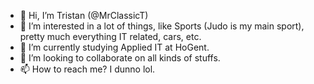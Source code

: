 - 👋 Hi, I’m Tristan (@MrClassicT)
- 👀 I’m interested in a lot of things, like Sports (Judo is my main sport), pretty much everything IT related, cars, etc.
- 🌱 I’m currently studying Applied IT at HoGent.
- 💞️ I’m looking to collaborate on all kinds of stuffs.
- 📫 How to reach me? I dunno lol.

<!---
MrClassicT/MrClassicT is a ✨ special ✨ repository because its `README.md` (this file) appears on your GitHub profile.
You can click the Preview link to take a look at your changes.
--->
